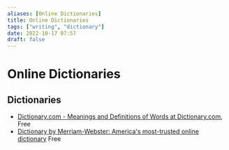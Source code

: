 ```yaml
---
aliases: [Online Dictionaries]
title: Online Dictionaries
tags: ["writing", "dictionary"]
date: 2022-10-17 07:57
draft: false
---
```


# Online Dictionaries

## Dictionaries

- [Dictionary.com - Meanings and Definitions of Words at Dictionary.com](https://www.dictionary.com/), Free
- [Dictionary by Merriam-Webster: America's most-trusted online dictionary](https://www.merriam-webster.com/) Free
